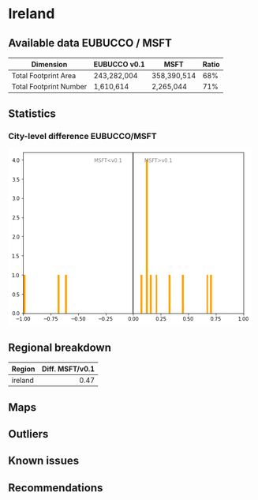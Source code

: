 
# Ireland
## Available data EUBUCCO / MSFT

| Dimension    | EUBUCCO v0.1 | MSFT | Ratio |
| -------- | ------- | ------- | ------- |
|Total Footprint Area|243,282,004|358,390,514|68%|
|Total Footprint Number|1,610,614|2,265,044|71%|


## Statistics

### City-level difference EUBUCCO/MSFT 
 ![City-level difference EUBUCCO/MSFT](../imgs/city_diff/ireland_city_diff.png)

## Regional breakdown

| Region   |   Diff. MSFT/v0.1 |
|:---------|------------------:|
| ireland  |              0.47 |

## Maps
## Outliers
## Known issues
## Recommendations
